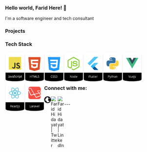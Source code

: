 ### Hello world, Farid Here! 👋

I'm a software engineer and tech consultant

### Projects


### Tech Stack

<img align="left" alt="Javascript" width="64px" src="assets/js.png" />
<img align="left" alt="HTML5" width="64px" src="assets/html5.png" />
<img align="left" alt="CSS" width="64px" src="assets/css3.png" />
<img align="left" alt="Nodejs" width="64px" src="assets/nodejs.png" />
<img align="left" alt="Flutter" width="64px" src="assets/flutter.png" />
<img align="left" alt="Python" width="64px" src="assets/python.png" />
<img align="left" alt="Vuejs" width="64px" src="assets/vuejs.png" />
<img align="left" alt="Reactjs" width="64px" src="assets/reactjs.png" />
<img align="left" alt="Laravel" width="64px" src="assets/laravel.png" />


<br />
<br />
<br />
<br />
<br />

### Connect with me:

[<img align="left" alt="Farid Hidayat" width="22px" src="https://raw.githubusercontent.com/iconic/open-iconic/master/svg/globe.svg" />][website]
<!-- [<img align="left" alt="Farid Hidayat | YouTube" width="22px" src="https://cdn.jsdelivr.net/npm/simple-icons@v3/icons/youtube.svg" />][youtube] -->
[<img align="left" alt="Farid Hidayat | Twitter" width="22px" src="https://cdn.jsdelivr.net/npm/simple-icons@v3/icons/twitter.svg" />][twitter]
[<img align="left" alt="Farid Hidayat | LinkedIn" width="22px" src="https://cdn.jsdelivr.net/npm/simple-icons@v3/icons/linkedin.svg" />][linkedin]


<br/>
---

[website]: https://faridlab.github.io
[twitter]: https://twitter.com/faridlab
[youtube]: https://youtube.com/faridlab
[linkedin]: https://linkedin.com/in/faridlab